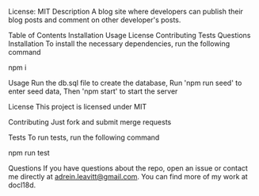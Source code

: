 License: MIT
Description
A blog site where developers can publish their blog posts and comment on other developer's posts.

Table of Contents
Installation
Usage
License
Contributing
Tests
Questions
Installation
To install the necessary dependencies, run the following command

npm i

Usage
Run the db.sql file to create the database, Run 'npm run seed' to enter seed data, Then 'npm start' to start the server

License
This project is licensed under MIT

Contributing
Just fork and submit merge requests

Tests
To run tests, run the following command

npm run test

Questions
If you have questions about the repo, open an issue or contact me directly at adrein.leavitt@gmail.com. You can find more of my work at docl18d.